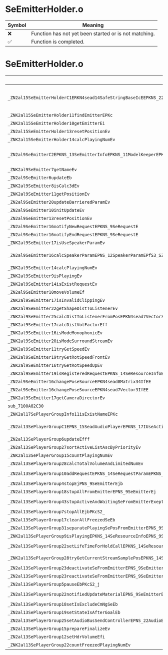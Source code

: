 # SeEmitterHolder.o
| Symbol | Meaning 
| ------------- | ------------- 
| :x: | Function has not yet been started or is not matching. 
| :white_check_mark: | Function is completed. 


# SeEmitterHolder.o
| Symbol (Mangled) | Symbol (Demangled) | Decompiled? |
| ------------- |  ------------- | ------------- |
| `_ZN2al15SeEmitterHolderC1ERKN4sead14SafeStringBaseIcEEPKNS_22AudioInfoListWithPartsINS_13SeEmitterInfoEEEPKNS_11ModelKeeperEPKNS1_7Vector3IfEEPKNS1_8Matrix34IfEEbPNS_14CameraDirectorEPKNS_10SeListenerEPKNS_15SeBarrierKeeperEPKNS_21OcclusionCullingJudgeEb` | `al::SeEmitterHolder::SeEmitterHolder(sead::SafeStringBase<char> const&,al::AudioInfoListWithParts<al::SeEmitterInfo> const*,al::ModelKeeper const*,sead::Vector3<float> const*,sead::Matrix34<float> const*,bool,al::CameraDirector *,al::SeListener const*,al::SeBarrierKeeper const*,al::OcclusionCullingJudge const*,bool)` | :x: |
| `_ZNK2al15SeEmitterHolder11findEmitterEPKc` | `al::SeEmitterHolder::findEmitter(char const*)const` | :x: |
| `_ZNK2al15SeEmitterHolder10getEmitterEi` | `al::SeEmitterHolder::getEmitter(int)const` | :x: |
| `_ZN2al15SeEmitterHolder13resetPositionEv` | `al::SeEmitterHolder::resetPosition(void)` | :x: |
| `_ZNK2al15SeEmitterHolder14calcPlayingNumEv` | `al::SeEmitterHolder::calcPlayingNum(void)const` | :x: |
| `_ZN2al9SeEmitterC2EPKNS_13SeEmitterInfoEPKNS_11ModelKeeperEPKN4sead7Vector3IfEEPKNS7_8Matrix34IfEEbPNS_14CameraDirectorEPKNS_10SeListenerEPKNS_15SeBarrierKeeperEPKNS_21OcclusionCullingJudgeEb` | `al::SeEmitter::SeEmitter(al::SeEmitterInfo const*,al::ModelKeeper const*,sead::Vector3<float> const*,sead::Matrix34<float> const*,bool,al::CameraDirector *,al::SeListener const*,al::SeBarrierKeeper const*,al::OcclusionCullingJudge const*,bool)` | :x: |
| `_ZNK2al9SeEmitter7getNameEv` | `al::SeEmitter::getName(void)const` | :x: |
| `_ZN2al9SeEmitter6updateEb` | `al::SeEmitter::update(bool)` | :x: |
| `_ZNK2al9SeEmitter8isCalc3dEv` | `al::SeEmitter::isCalc3d(void)const` | :x: |
| `_ZNK2al9SeEmitter11getPositionEv` | `al::SeEmitter::getPosition(void)const` | :x: |
| `_ZN2al9SeEmitter20updateBarrieredParamEv` | `al::SeEmitter::updateBarrieredParam(void)` | :x: |
| `_ZN2al9SeEmitter10initUpdateEv` | `al::SeEmitter::initUpdate(void)` | :x: |
| `_ZN2al9SeEmitter13resetPositionEv` | `al::SeEmitter::resetPosition(void)` | :x: |
| `_ZN2al9SeEmitter16notifyNewRequestEPKNS_9SeRequestE` | `al::SeEmitter::notifyNewRequest(al::SeRequest const*)` | :x: |
| `_ZN2al9SeEmitter16notifyEndRequestEPKNS_9SeRequestE` | `al::SeEmitter::notifyEndRequest(al::SeRequest const*)` | :x: |
| `_ZNK2al9SeEmitter17isUseSpeakerParamEv` | `al::SeEmitter::isUseSpeakerParam(void)const` | :x: |
| `_ZN2al9SeEmitter16calcSpeakerParamEPNS_12SpeakerParamEPfS3_S3_S3_PKNS_14SeResourceInfoEPKN4sead7Vector3IfEEPS9_fb` | `al::SeEmitter::calcSpeakerParam(al::SpeakerParam *,float *,float *,float *,float *,al::SeResourceInfo const*,sead::Vector3<float> const*,sead::Vector3<float>*,float,bool)` | :x: |
| `_ZNK2al9SeEmitter14calcPlayingNumEv` | `al::SeEmitter::calcPlayingNum(void)const` | :x: |
| `_ZNK2al9SeEmitter9isPlayingEv` | `al::SeEmitter::isPlaying(void)const` | :x: |
| `_ZNK2al9SeEmitter14isExistRequestEv` | `al::SeEmitter::isExistRequest(void)const` | :x: |
| `_ZN2al9SeEmitter10moveVolumeEf` | `al::SeEmitter::moveVolume(float)` | :x: |
| `_ZNK2al9SeEmitter17isInvalidClippingEv` | `al::SeEmitter::isInvalidClipping(void)const` | :x: |
| `_ZNK2al9SeEmitter22getShapeDistToListenerEv` | `al::SeEmitter::getShapeDistToListener(void)const` | :x: |
| `_ZNK2al9SeEmitter25calcDistToListenerFromPosEPKN4sead7Vector3IfEE` | `al::SeEmitter::calcDistToListenerFromPos(sead::Vector3<float> const*)const` | :x: |
| `_ZNK2al9SeEmitter17calcDistVolFactorEff` | `al::SeEmitter::calcDistVolFactor(float,float)const` | :x: |
| `_ZNK2al9SeEmitter16isModeMonophonicEv` | `al::SeEmitter::isModeMonophonic(void)const` | :x: |
| `_ZNK2al9SeEmitter20isModeSurroundStreamEv` | `al::SeEmitter::isModeSurroundStream(void)const` | :x: |
| `_ZNK2al9SeEmitter11tryGetSpeedEv` | `al::SeEmitter::tryGetSpeed(void)const` | :x: |
| `_ZNK2al9SeEmitter19tryGetRotSpeedFrontEv` | `al::SeEmitter::tryGetRotSpeedFront(void)const` | :x: |
| `_ZNK2al9SeEmitter16tryGetRotSpeedUpEv` | `al::SeEmitter::tryGetRotSpeedUp(void)const` | :x: |
| `_ZNK2al9SeEmitter19isRegisteredRequestEPKNS_14SeResourceInfoE` | `al::SeEmitter::isRegisteredRequest(al::SeResourceInfo const*)const` | :x: |
| `_ZN2al9SeEmitter16changePoseSourceEPKN4sead8Matrix34IfEE` | `al::SeEmitter::changePoseSource(sead::Matrix34<float> const*)` | :x: |
| `_ZN2al9SeEmitter16changePoseSourceEPKN4sead7Vector3IfEE` | `al::SeEmitter::changePoseSource(sead::Vector3<float> const*)` | :x: |
| `_ZNK2al9SeEmitter17getCameraDirectorEv` | `al::SeEmitter::getCameraDirector(void)const` | :x: |
| `sub_7100A82C30` | `` | :x: |
| `_ZNK2al17SePlayerGroupInfo11isExistNameEPKc` | `al::SePlayerGroupInfo::isExistName(char const*)const` | :x: |
| `_ZN2al13SePlayerGroupC1EPNS_15SeadAudioPlayerEPKNS_17IUseActiveBgmLineEPNS_19SeDuckingControllerEiiPjiPNS_17SePlayerGroupInfoE` | `al::SePlayerGroup::SePlayerGroup(al::SeadAudioPlayer *,al::IUseActiveBgmLine const*,al::SeDuckingController *,int,int,unsigned int *,int,al::SePlayerGroupInfo *)` | :x: |
| `_ZN2al13SePlayerGroup6updateEfff` | `al::SePlayerGroup::update(float,float,float)` | :x: |
| `_ZN2al13SePlayerGroup27sortActiveListAscByPriorityEv` | `al::SePlayerGroup::sortActiveListAscByPriority(void)` | :x: |
| `_ZNK2al13SePlayerGroup15countPlayingNumEv` | `al::SePlayerGroup::countPlayingNum(void)const` | :x: |
| `_ZN2al13SePlayerGroup28calcTotalVolumeAndLimitedNumEv` | `al::SePlayerGroup::calcTotalVolumeAndLimitedNum(void)` | :x: |
| `_ZN2al13SePlayerGroup10addRequestEPKNS_14SeRequestParamEPKNS_10SeCategoryE` | `al::SePlayerGroup::addRequest(al::SeRequestParam const*,al::SeCategory const*)` | :x: |
| `_ZN2al13SePlayerGroup4stopEjPNS_9SeEmitterEjb` | `al::SePlayerGroup::stop(unsigned int,al::SeEmitter *,unsigned int,bool)` | :x: |
| `_ZN2al13SePlayerGroup18stopAllFromEmitterEPNS_9SeEmitterEj` | `al::SePlayerGroup::stopAllFromEmitter(al::SeEmitter *,unsigned int)` | :x: |
| `_ZN2al13SePlayerGroup43stopActiveAndWaitingSeFromEmitterExeptLevelEPNS_9SeEmitterEj` | `al::SePlayerGroup::stopActiveAndWaitingSeFromEmitterExeptLevel(al::SeEmitter *,unsigned int)` | :x: |
| `_ZN2al13SePlayerGroup7stopAllEjbPKcS2_` | `al::SePlayerGroup::stopAll(unsigned int,bool,char const*,char const*)` | :x: |
| `_ZN2al13SePlayerGroup17clearAllFreezedSeEb` | `al::SePlayerGroup::clearAllFreezedSe(bool)` | :x: |
| `_ZN2al13SePlayerGroup31separatePlayingSePosFromEmitterEPNS_9SeEmitterE` | `al::SePlayerGroup::separatePlayingSePosFromEmitter(al::SeEmitter *)` | :x: |
| `_ZNK2al13SePlayerGroup9isPlayingEPKNS_14SeResourceInfoEPNS_9SeEmitterE` | `al::SePlayerGroup::isPlaying(al::SeResourceInfo const*,al::SeEmitter *)const` | :x: |
| `_ZN2al13SePlayerGroup22setLifeTimeForHoldCallEPKNS_14SeResourceInfoEPNS_9SeEmitterEj` | `al::SePlayerGroup::setLifeTimeForHoldCall(al::SeResourceInfo const*,al::SeEmitter *,unsigned int)` | :x: |
| `_ZNK2al13SePlayerGroup28tryGetCurrentStreamSamplePosEPKNS_14SeResourceInfoEPNS_9SeEmitterE` | `al::SePlayerGroup::tryGetCurrentStreamSamplePos(al::SeResourceInfo const*,al::SeEmitter *)const` | :x: |
| `_ZN2al13SePlayerGroup23deactivateSeFromEmitterEPNS_9SeEmitterEb` | `al::SePlayerGroup::deactivateSeFromEmitter(al::SeEmitter *,bool)` | :x: |
| `_ZN2al13SePlayerGroup23reactivateSeFromEmitterEPNS_9SeEmitterE` | `al::SePlayerGroup::reactivateSeFromEmitter(al::SeEmitter *)` | :x: |
| `_ZN2al13SePlayerGroup5pauseEbPKcS2_j` | `al::SePlayerGroup::pause(bool,char const*,char const*,unsigned int)` | :x: |
| `_ZN2al13SePlayerGroup22notifiedUpdateMaterialEPNS_9SeEmitterEPKciPKNS_20SeMaterialInfoKeeperE` | `al::SePlayerGroup::notifiedUpdateMaterial(al::SeEmitter *,char const*,int,al::SeMaterialInfoKeeper const*)` | :x: |
| `_ZN2al13SePlayerGroup18setIsExcludeCmNgSeEb` | `al::SePlayerGroup::setIsExcludeCmNgSe(bool)` | :x: |
| `_ZN2al13SePlayerGroup19setStateIsAfterGoalEb` | `al::SePlayerGroup::setStateIsAfterGoal(bool)` | :x: |
| `_ZN2al13SePlayerGroup25setAudioBusSendControllerEPNS_22AudioBusSendControllerE` | `al::SePlayerGroup::setAudioBusSendController(al::AudioBusSendController *)` | :x: |
| `_ZN2al13SePlayerGroup15prepareFinalizeEv` | `al::SePlayerGroup::prepareFinalize(void)` | :x: |
| `_ZN2al13SePlayerGroup12setHdrVolumeEfi` | `al::SePlayerGroup::setHdrVolume(float,int)` | :x: |
| `_ZNK2al13SePlayerGroup22countFreezedPlayingNumEv` | `al::SePlayerGroup::countFreezedPlayingNum(void)const` | :x: |

